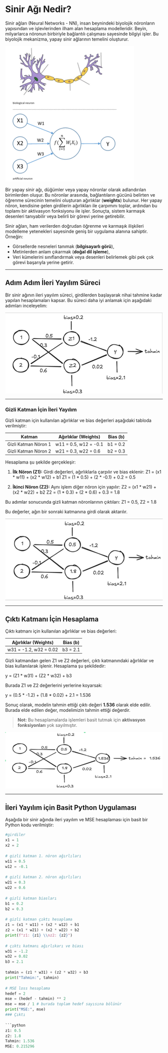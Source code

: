 # Sinir Ağı Nedir?

Sinir ağları (Neural Networks - NN), insan beynindeki biyolojik nöronların yapısından ve işlevlerinden ilham alan hesaplama modelleridir. Beyin, milyarlarca nöronun birbiriyle bağlantılı çalışması sayesinde bilgiyi işler. Bu biyolojik mekanizma, yapay sinir ağlarının temelini oluşturur. 

![Biyolojik ve Yapay Nöronlar Karşılaştırması](https://github.com/canbingol/ResearchNotes/blob/main/images/neurons.png)

Bir yapay sinir ağı, düğümler veya yapay nöronlar olarak adlandırılan birimlerden oluşur. Bu nöronlar arasında, bağlantıların gücünü belirten ve öğrenme sürecinin temelini oluşturan ağırlıklar (**weights**) bulunur. Her yapay nöron, kendisine gelen girdilerin ağırlıkları ile çarpımını toplar, ardından bu toplamı bir aktivasyon fonksiyonu ile işler. Sonuçta, sistem karmaşık desenleri tanıyabilir veya belirli bir görevi yerine getirebilir.

Sinir ağları, ham verilerden doğrudan öğrenme ve karmaşık ilişkileri modelleme yetenekleri sayesinde geniş bir uygulama alanına sahiptir. Örneğin:

- Görsellerde nesneleri tanımak (**bilgisayarlı görü**),
- Metinlerden anlam çıkarmak (**doğal dil işleme**),
- Veri kümelerini sınıflandırmak veya desenleri belirlemek gibi pek çok görevi başarıyla yerine getirir.

---

## Adım Adım İleri Yayılım Süreci

Bir sinir ağının ileri yayılım süreci, girdilerden başlayarak nihai tahmine kadar yapılan hesaplamaları kapsar. Bu süreci daha iyi anlamak için aşağıdaki adımları inceleyelim:

![Sinir Ağı Görselleştirme](https://github.com/canbingol/ResearchNotes/blob/main/images/zero_netwrok.png)

---

### Gizli Katman İçin İleri Yayılım

Gizli katman için kullanılan ağırlıklar ve bias değerleri aşağıdaki tabloda verilmiştir:

| **Katman**  | **Ağırlıklar (Weights)** | **Bias (b)** |
|-------------|--------------------------|--------------|
| Gizli Katman Nöron 1 | w11 = 0.5, w12 = -0.1 | b1 = 0.2 |
| Gizli Katman Nöron 2 | w21 = 0.3, w22 = 0.6  | b2 = 0.3 |

Hesaplama şu şekilde gerçekleşir:

1. **İlk Nöron (Z1):**
   Girdi değerleri, ağırlıklarla çarpılır ve bias eklenir:
   Z1 = (x1 * w11) + (x2 * w12) + b1
   Z1 = (1 * 0.5) + (2 * -0.1) + 0.2 = 0.5

2. **İkinci Nöron (Z2):**
   Aynı işlem diğer nöron için yapılır:
   Z2 = (x1 * w21) + (x2 * w22) + b2
   Z2 = (1 * 0.3) + (2 * 0.6) + 0.3 = 1.8

Bu adımlar sonucunda gizli katman nöronlarının çıktıları:
Z1 = 0.5, Z2 = 1.8

Bu değerler, ağın bir sonraki katmanına girdi olarak aktarılır.

![Z Hesaplama Görselleştirme](https://github.com/canbingol/ResearchNotes/blob/main/images/calculate_Z.png)

---

## Çıktı Katmanı İçin Hesaplama

Çıktı katmanı için kullanılan ağırlıklar ve bias değerleri:

| **Ağırlıklar (Weights)** | **Bias (b)** |
|---------------------------|--------------|
| w31 = -1.2, w32 = 0.02    | b3 = 2.1     |

Gizli katmandan gelen Z1 ve Z2 değerleri, çıktı katmanındaki ağırlıklar ve bias kullanılarak işlenir. Hesaplama şu şekildedir:

y = (Z1 * w31) + (Z2 * w32) + b3

Burada Z1 ve Z2 değerlerini yerlerine koyarsak:

y = (0.5 * -1.2) + (1.8 * 0.02) + 2.1 = 1.536

Sonuç olarak, modelin tahmin ettiği çıktı değeri **1.536** olarak elde edilir. Burada elde edilen değer, modelimizin tahmin ettiği değerdir.

> **Not:** Bu hesaplamalarda işlemleri basit tutmak için **aktivasyon fonksiyonları** yok sayılmıştır.

![Çıktı Katmanı Hesaplama Görselleştirme](https://github.com/canbingol/ResearchNotes/blob/main/images/predict.png)

---

## İleri Yayılım için Basit Python Uygulaması

Aşağıda bir sinir ağında ileri yayılım ve MSE hesaplaması için basit bir Python kodu verilmiştir:

```python
#girdiler
x1 = 1
x2 = 2

# gizli katman 1. nöron ağırlıları
w11 = 0.5
w12 = -0.1

# gizli katman 2. nöron ağırlıları
w21 = 0.3
w22 = 0.6

# gizli katman biasları
b1 = 0.2
b2 = 0.3

# gizli katman çıktı hesaplama
z1 = (x1 * w11) + (x2 * w12) + b1
z2 = (x1 * w21) + (x2 * w22) + b2
print(f"z1: {z1} \\nz2: {z2}")

# çıktı katmanı ağırlıkarı ve biası
w31 = -1.2
w32 = 0.02
b3 = 2.1

tahmin = (z1 * w31) + (z2 * w32) + b3
print("Tahmin:", tahmin)

# MSE loss hesaplama
hedef = 2
mse = (hedef - tahmin) ** 2 
mse = mse / 1 # burada toplam hedef sayısına bölünür
print("MSE:", mse)
### Çıktı

```python
z1: 0.5 
z2: 1.8
Tahmin: 1.536
MSE: 0.215296
